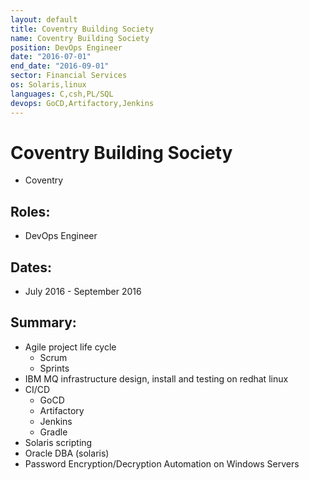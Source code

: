 ```yaml
---
layout: default
title: Coventry Building Society
name: Coventry Building Society
position: DevOps Engineer
date: "2016-07-01"
end_date: "2016-09-01"
sector: Financial Services
os: Solaris,linux
languages: C,csh,PL/SQL
devops: GoCD,Artifactory,Jenkins
---
```

# Coventry Building Society
- Coventry

## Roles:		
- DevOps Engineer

## Dates: 		
- July 2016 - September 2016

## Summary:
-	Agile project life cycle
	- Scrum
	- Sprints
-	IBM MQ infrastructure design, install and testing on redhat linux
-	CI/CD
	- GoCD
	- Artifactory
	- Jenkins
	- Gradle
-	Solaris scripting
-	Oracle DBA (solaris)
-	Password Encryption/Decryption Automation on Windows Servers
